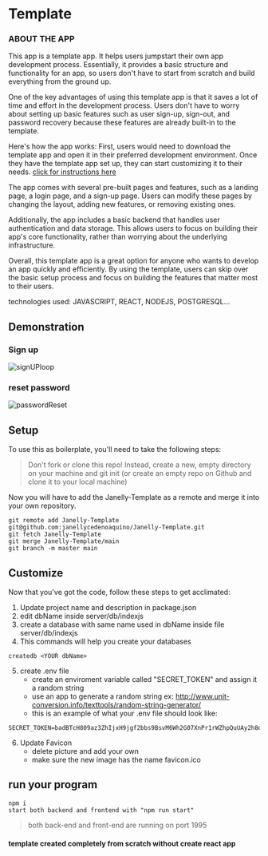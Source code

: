 # Template
### ABOUT THE APP
This app is a template app. It helps users jumpstart their own app development process. Essentially, it provides a basic structure and functionality for an app, so users don't have to start from scratch and build everything from the ground up.

One of the key advantages of using this template app is that it saves a lot of time and effort in the development process. Users don't have to worry about setting up basic features such as user sign-up, sign-out, and password recovery because these features are already built-in to the template.

Here's how the app works:
First, users would need to download the template app and open it in their preferred development environment. Once they have the template app set up, they can start customizing it to their needs.
[click for instructions here](#setup)

The app comes with several pre-built pages and features, such as a landing page, a login page, and a sign-up page. Users can modify these pages by changing the layout, adding new features, or removing existing ones.

Additionally, the app includes a basic backend that handles user authentication and data storage. This allows users to focus on building their app's core functionality, rather than worrying about the underlying infrastructure.

Overall, this template app is a great option for anyone who wants to develop an app quickly and efficiently. By using the template, users can skip over the basic setup process and focus on building the features that matter most to their users.

technologies used: JAVASCRIPT, REACT, NODEJS, POSTGRESQL...


## Demonstration


### Sign up
![signUPloop](https://user-images.githubusercontent.com/54867270/224527033-93c45b73-33ea-4d8d-bf39-49139c2fb332.gif)
### reset password
![passwordReset](https://user-images.githubusercontent.com/54867270/224526324-af24a58e-e06a-4d55-86f0-fa13e9cbeda9.gif)


## Setup
To use this as boilerplate, you'll need to take the following steps:

> Don't fork or clone this repo! Instead, create a new, empty directory on your machine and git init (or create an empty repo on Github and clone it to your local machine)

Now you will have to add the Janelly-Template as a remote and merge it into your own repository.
```
git remote add Janelly-Template git@github.com:janellycedenoaquino/Janelly-Template.git
git fetch Janelly-Template
git merge Janelly-Template/main
git branch -m master main
```

## Customize
Now that you've got the code, follow these steps to get acclimated:

1. Update project name and description in package.json
2. edit dbName inside server/db/indexjs
3. create a database with same name used in dbName inside file server/db/indexjs
4. This commands will help you create your databases
```
createdb <YOUR dbName>
```
5. create .env file
   - create an enviroment variable called "SECRET_TOKEN" and assign it a random string
   - use an app to generate a random string ex: http://www.unit-conversion.info/texttools/random-string-generator/
   - this is an example of what your .env file should look like: 
  ```
  SECRET_TOKEN=badBTcH809az3ZhIjxH9jgf2bbs9BsvM6Wh2G07XnPr1rWZhpQuUAy2h8qNbNvrK6gZVgByQey
  ```
6. Update Favicon 
   - delete picture and add your own 
   - make sure the new image has the name favicon.ico


## run your program
```
npm i
start both backend and frontend with "npm run start"
```
> both back-end and front-end are running on port 1995

#### template created completely from scratch without create react app
